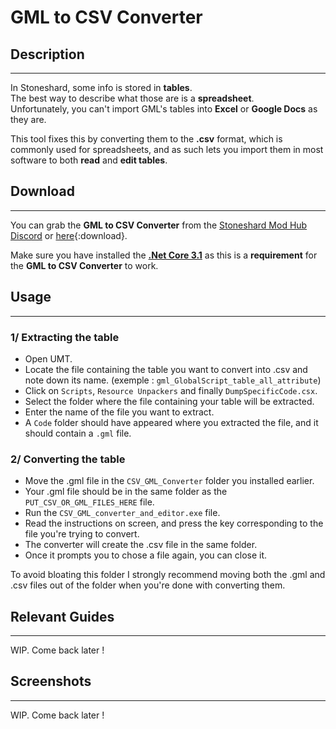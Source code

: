 # GML to CSV Converter

## Description

---

In Stoneshard, some info is stored in **tables**.  
The best way to describe what those are is a **spreadsheet**.  
Unfortunately, you can't import GML's tables into **Excel** or **Google Docs** as they are.

This tool fixes this by converting them to the **.csv** format, which is commonly used for spreadsheets, and as such lets you import them in most software to both **read** and **edit tables**.

## Download

---

You can grab the **GML to CSV Converter** from the [Stoneshard Mod Hub Discord](https://discord.gg/YxfRKYUuht) or [here](../downloads/CSV_GML_Converter.zip){:download}.

Make sure you have installed the **[.Net Core 3.1](https://dotnet.microsoft.com/en-us/download/dotnet/3.1)** as this is a **requirement** for the **GML to CSV Converter** to work.

## Usage

---

### 1/ Extracting the table

- Open UMT.
- Locate the file containing the table you want to convert into .csv and note down its name. (exemple : `gml_GlobalScript_table_all_attribute`)
- Click on `Scripts`, `Resource Unpackers` and finally `DumpSpecificCode.csx`.
- Select the folder where the file containing your table will be extracted.
- Enter the name of the file you want to extract.
- A `Code` folder should have appeared where you extracted the file, and it should contain a `.gml` file.

### 2/ Converting the table

- Move the .gml file in the `CSV_GML_Converter` folder you installed earlier.
- Your .gml file should be in the same folder as the `PUT_CSV_OR_GML_FILES_HERE` file.
- Run the `CSV_GML_converter_and_editor.exe` file.
- Read the instructions on screen, and press the key corresponding to the file you're trying to convert.
- The converter will create the .csv file in the same folder.
- Once it prompts you to chose a file again, you can close it.

To avoid bloating this folder I strongly recommend moving both the .gml and .csv files out of the folder when you're done with converting them.

## Relevant Guides

---

WIP. Come back later !

## Screenshots

---

WIP. Come back later !
